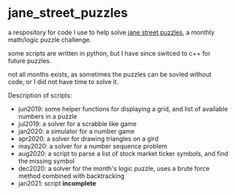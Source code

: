 # jane_street_puzzles
a respository for code I use to help solve [jane street puzzles](https://janestreet.com/puzzles/current-puzzle/), a monthly math/logic puzzle challenge.

some scripts are written in python, but I have since switced to c++ for future puzzles.

not all months exists, as sometimes the puzzles can be sovled without code, or I did not have time to solve it.

Description of scripts:

* jun2019: some helper functions for displaying a grid, and list of available numbers in a puzzle
* jul2019: a solver for a scrabble like game
* jan2020: a simulator for a number game
* apr2020: a solver for drawing triangles on a gird
* may2020: a solver for a number sequence problem
* aug2020: a script to parse a list of stock market ticker symbols, and find the missing symbol
* dec2020: a solver for the month's logic puzzle, uses a brute force method combined with backtracking
* jan2021: script **incomplete**

